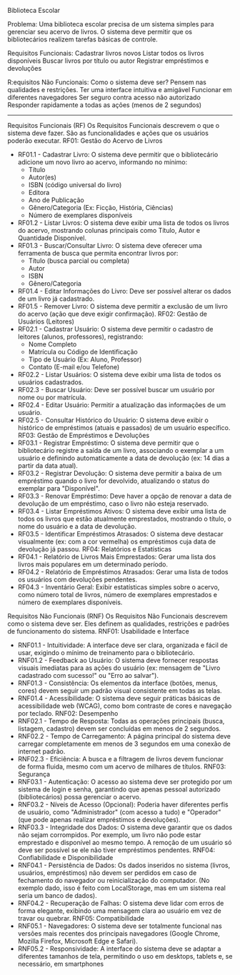 Biblioteca Escolar

Problema:
Uma biblioteca escolar precisa de um sistema simples para gerenciar seu acervo de livros. O sistema deve permitir que os bibliotecários realizem tarefas básicas de controle.

Requisitos Funcionais:
Cadastrar livros novos
Listar todos os livros disponíveis
Buscar livros por título ou autor
Registrar empréstimos e devoluções

R:equisitos Não Funcionais:
Como o sistema deve ser? Pensem nas qualidades e restrições.
Ter uma interface intuitiva e amigável
Funcionar em diferentes navegadores
Ser seguro contra acesso não autorizado
Responder rapidamente a todas as ações (menos de 2 segundos)

---------

Requisitos Funcionais (RF)
Os Requisitos Funcionais descrevem o que o sistema deve fazer. São as funcionalidades e ações que os usuários poderão executar.
RF01: Gestão do Acervo de Livros
 * RF01.1 - Cadastrar Livro: O sistema deve permitir que o bibliotecário adicione um novo livro ao acervo, informando no mínimo:
   * Título
   * Autor(es)
   * ISBN (código universal do livro)
   * Editora
   * Ano de Publicação
   * Gênero/Categoria (Ex: Ficção, História, Ciências)
   * Número de exemplares disponíveis
 * RF01.2 - Listar Livros: O sistema deve exibir uma lista de todos os livros do acervo, mostrando colunas principais como Título, Autor e Quantidade Disponível.
 * RF01.3 - Buscar/Consultar Livro: O sistema deve oferecer uma ferramenta de busca que permita encontrar livros por:
   * Título (busca parcial ou completa)
   * Autor
   * ISBN
   * Gênero/Categoria
 * RF01.4 - Editar Informações do Livro: Deve ser possível alterar os dados de um livro já cadastrado.
 * RF01.5 - Remover Livro: O sistema deve permitir a exclusão de um livro do acervo (ação que deve exigir confirmação).
RF02: Gestão de Usuários (Leitores)
 * RF02.1 - Cadastrar Usuário: O sistema deve permitir o cadastro de leitores (alunos, professores), registrando:
   * Nome Completo
   * Matrícula ou Código de Identificação
   * Tipo de Usuário (Ex: Aluno, Professor)
   * Contato (E-mail e/ou Telefone)
 * RF02.2 - Listar Usuários: O sistema deve exibir uma lista de todos os usuários cadastrados.
 * RF02.3 - Buscar Usuário: Deve ser possível buscar um usuário por nome ou por matrícula.
 * RF02.4 - Editar Usuário: Permitir a atualização das informações de um usuário.
 * RF02.5 - Consultar Histórico do Usuário: O sistema deve exibir o histórico de empréstimos (atuais e passados) de um usuário específico.
RF03: Gestão de Empréstimos e Devoluções
 * RF03.1 - Registrar Empréstimo: O sistema deve permitir que o bibliotecário registre a saída de um livro, associando o exemplar a um usuário e definindo automaticamente a data de devolução (ex: 14 dias a partir da data atual).
 * RF03.2 - Registrar Devolução: O sistema deve permitir a baixa de um empréstimo quando o livro for devolvido, atualizando o status do exemplar para "Disponível".
 * RF03.3 - Renovar Empréstimo: Deve haver a opção de renovar a data de devolução de um empréstimo, caso o livro não esteja reservado.
 * RF03.4 - Listar Empréstimos Ativos: O sistema deve exibir uma lista de todos os livros que estão atualmente emprestados, mostrando o título, o nome do usuário e a data de devolução.
 * RF03.5 - Identificar Empréstimos Atrasados: O sistema deve destacar visualmente (ex: com a cor vermelha) os empréstimos cuja data de devolução já passou.
RF04: Relatórios e Estatísticas
 * RF04.1 - Relatório de Livros Mais Emprestados: Gerar uma lista dos livros mais populares em um determinado período.
 * RF04.2 - Relatório de Empréstimos Atrasados: Gerar uma lista de todos os usuários com devoluções pendentes.
 * RF04.3 - Inventário Geral: Exibir estatísticas simples sobre o acervo, como número total de livros, número de exemplares emprestados e número de exemplares disponíveis.



Requisitos Não Funcionais (RNF)
Os Requisitos Não Funcionais descrevem como o sistema deve ser. Eles definem as qualidades, restrições e padrões de funcionamento do sistema.
RNF01: Usabilidade e Interface
 * RNF01.1 - Intuitividade: A interface deve ser clara, organizada e fácil de usar, exigindo o mínimo de treinamento para o bibliotecário.
 * RNF01.2 - Feedback ao Usuário: O sistema deve fornecer respostas visuais imediatas para as ações do usuário (ex: mensagem de "Livro cadastrado com sucesso!" ou "Erro ao salvar").
 * RNF01.3 - Consistência: Os elementos da interface (botões, menus, cores) devem seguir um padrão visual consistente em todas as telas.
 * RNF01.4 - Acessibilidade: O sistema deve seguir práticas básicas de acessibilidade web (WCAG), como bom contraste de cores e navegação por teclado.
RNF02: Desempenho
 * RNF02.1 - Tempo de Resposta: Todas as operações principais (busca, listagem, cadastro) devem ser concluídas em menos de 2 segundos.
 * RNF02.2 - Tempo de Carregamento: A página principal do sistema deve carregar completamente em menos de 3 segundos em uma conexão de internet padrão.
 * RNF02.3 - Eficiência: A busca e a filtragem de livros devem funcionar de forma fluida, mesmo com um acervo de milhares de títulos.
RNF03: Segurança
 * RNF03.1 - Autenticação: O acesso ao sistema deve ser protegido por um sistema de login e senha, garantindo que apenas pessoal autorizado (bibliotecários) possa gerenciar o acervo.
 * RNF03.2 - Níveis de Acesso (Opcional): Poderia haver diferentes perfis de usuário, como "Administrador" (com acesso a tudo) e "Operador" (que pode apenas realizar empréstimos e devoluções).
 * RNF03.3 - Integridade dos Dados: O sistema deve garantir que os dados não sejam corrompidos. Por exemplo, um livro não pode estar emprestado e disponível ao mesmo tempo. A remoção de um usuário só deve ser possível se ele não tiver empréstimos pendentes.
RNF04: Confiabilidade e Disponibilidade
 * RNF04.1 - Persistência de Dados: Os dados inseridos no sistema (livros, usuários, empréstimos) não devem ser perdidos em caso de fechamento do navegador ou reinicialização do computador. (No exemplo dado, isso é feito com LocalStorage, mas em um sistema real seria um banco de dados).
 * RNF04.2 - Recuperação de Falhas: O sistema deve lidar com erros de forma elegante, exibindo uma mensagem clara ao usuário em vez de travar ou quebrar.
RNF05: Compatibilidade
 * RNF05.1 - Navegadores: O sistema deve ser totalmente funcional nas versões mais recentes dos principais navegadores (Google Chrome, Mozilla Firefox, Microsoft Edge e Safari).
 * RNF05.2 - Responsividade: A interface do sistema deve se adaptar a diferentes tamanhos de tela, permitindo o uso em desktops, tablets e, se necessário, em smartphones
